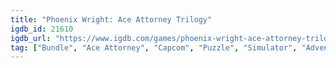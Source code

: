 ```yaml
---
title: "Phoenix Wright: Ace Attorney Trilogy"
igdb_id: 21610
igdb_url: "https://www.igdb.com/games/phoenix-wright-ace-attorney-trilogy"
tag: ["Bundle", "Ace Attorney", "Capcom", "Puzzle", "Simulator", "Adventure", "Visual Novel", "Single player", "Comedy", "Drama", "Mystery"]
---
```

